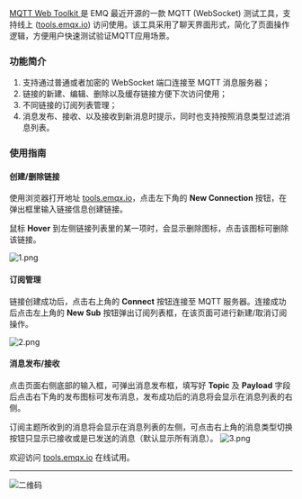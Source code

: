 

[MQTT Web Toolkit ](http://tools.emqx.io)是 EMQ 最近开源的一款 MQTT (WebSocket) 测试工具，支持线上 ([tools.emqx.io](http://tools.emqx.io)) 访问使用。该工具采用了聊天界面形式，简化了页面操作逻辑，方便用户快速测试验证MQTT应用场景。


### 功能简介

1. 支持通过普通或者加密的 WebSocket 端口连接至 MQTT 消息服务器；
2. 链接的新建、编辑、删除以及缓存链接方便下次访问使用；
3. 不同链接的订阅列表管理；
4. 消息发布、接收、以及接收到新消息时提示，同时也支持按照消息类型过滤消息列表。

### 使用指南

#### 创建/删除链接

使用浏览器打开地址 [tools.emqx.io](http://tools.emqx.io)，点击左下角的 **New Connection** 按钮，在弹出框里输入链接信息创建链接。

鼠标 **Hover** 到左侧链接列表里的某一项时，会显示删除图标，点击该图标可删除该链接。

![1.png](https://static.emqx.net/images/eb40a2eb67bcd01557b2eeb0982e8bd9.png)

#### 订阅管理

链接创建成功后，点击右上角的 **Connect** 按钮连接至 MQTT 服务器。连接成功后点击左上角的 **New Sub** 按钮弹出订阅列表框，在该页面可进行新建/取消订阅操作。

![2.png](https://static.emqx.net/images/b9e415ec480b4a0b3dc4f2954af39b30.png)

#### 消息发布/接收

点击页面右侧底部的输入框，可弹出消息发布框，填写好 **Topic** 及 **Payload** 字段后点击右下角的发布图标可发布消息，发布成功后的消息将会显示在消息列表的右侧。

订阅主题所收到的消息将会显示在消息列表的左侧，可点击右上角的消息类型切换按钮只显示已接收或是已发送的消息（默认显示所有消息）。
![3.png](https://static.emqx.net/images/bb2e8a7832420da8f0008b4508c8202a.png)



欢迎访问 [tools.emqx.io](http://tools.emqx.io) 在线试用。

------


![二维码](https://static.emqx.net/images/b99a97727d6f86a9912846e145b8b124.jpg)

